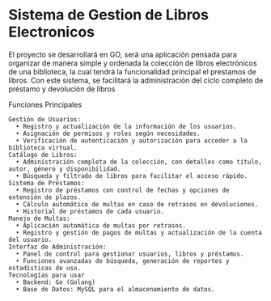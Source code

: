 # Sistema de Gestion de Libros Electronicos
El proyecto se desarrollará en GO,  será una aplicación pensada para organizar de manera simple y ordenada la colección de libros electrónicos de una biblioteca, la cual tendrá la funcionalidad principal el prestamos de libros. Con este sistema, se facilitará la administración del ciclo completo de préstamo y devolución de libros

Funciones Principales

    Gestión de Usuarios:
      •	Registro y actualización de la información de los usuarios.
      •	Asignación de permisos y roles según necesidades.
      •	Verificación de autenticación y autorización para acceder a la biblioteca virtual.
    Catálogo de Libros:
      •	Administración completa de la colección, con detalles como título, autor, género y disponibilidad.
      •	Búsqueda y filtrado de libros para facilitar el acceso rápido.
    Sistema de Préstamos:
      •	Registro de préstamos con control de fechas y opciones de extensión de plazos.
      •	Cálculo automático de multas en caso de retrasos en devoluciones.
      •	Historial de préstamos de cada usuario.
    Manejo de Multas:
      •	Aplicación automática de multas por retrasos.
      •	Registro y gestión de pagos de multas y actualización de la cuenta del usuario.
    Interfaz de Administración:
      •	Panel de control para gestionar usuarios, libros y préstamos.
      •	Funciones avanzadas de búsqueda, generación de reportes y estadísticas de uso.
    Tecnologías para usar
      •	Backend: Go (Golang) 
      •	Base de Datos: MySQL para el almacenamiento de datos.

